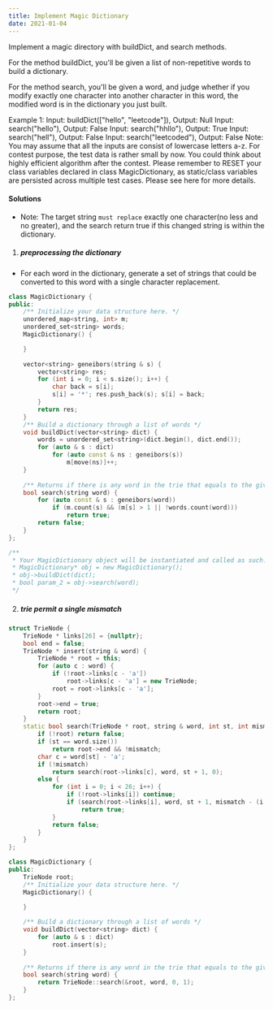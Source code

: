 ```yaml
---
title: Implement Magic Dictionary
date: 2021-01-04
---
```

Implement a magic directory with buildDict, and search methods.

For the method buildDict, you'll be given a list of non-repetitive words to build a dictionary.

For the method search, you'll be given a word, and judge whether if you modify exactly one character into another character in this word, the modified word is in the dictionary you just built.

Example 1:
Input: buildDict(["hello", "leetcode"]), Output: Null
Input: search("hello"), Output: False
Input: search("hhllo"), Output: True
Input: search("hell"), Output: False
Input: search("leetcoded"), Output: False
Note:
You may assume that all the inputs are consist of lowercase letters a-z.
For contest purpose, the test data is rather small by now. You could think about highly efficient algorithm after the contest.
Please remember to RESET your class variables declared in class MagicDictionary, as static/class variables are persisted across multiple test cases. Please see here for more details.

#### Solutions

- Note: The target string `must replace` exactly one character(no less and no greater), and the search return true if this changed string is within the dictionary.

1. ##### preprocessing the dictionary

- For each word in the dictionary, generate a set of strings that could be converted to this word with a single character replacement.

```cpp
class MagicDictionary {
public:
    /** Initialize your data structure here. */
    unordered_map<string, int> m;
    unordered_set<string> words;
    MagicDictionary() {

    }
    
    vector<string> geneibors(string & s) {
        vector<string> res;
        for (int i = 0; i < s.size(); i++) {
            char back = s[i];
            s[i] = '*'; res.push_back(s); s[i] = back;
        }
        return res;
    }
    /** Build a dictionary through a list of words */
    void buildDict(vector<string> dict) {
        words = unordered_set<string>(dict.begin(), dict.end());
        for (auto & s : dict)
            for (auto const & ns : geneibors(s))
                m[move(ns)]++;
    }
    
    /** Returns if there is any word in the trie that equals to the given word after modifying exactly one character */
    bool search(string word) {
        for (auto const & s : geneibors(word))
            if (m.count(s) && (m[s] > 1 || !words.count(word)))
                return true;
        return false;
    }
};

/**
 * Your MagicDictionary object will be instantiated and called as such:
 * MagicDictionary* obj = new MagicDictionary();
 * obj->buildDict(dict);
 * bool param_2 = obj->search(word);
 */
```


2. ##### trie permit a single mismatch

```cpp
struct TrieNode {
    TrieNode * links[26] = {nullptr};
    bool end = false;
    TrieNode * insert(string & word) {
        TrieNode * root = this;
        for (auto c : word) {
            if (!root->links[c - 'a'])
                root->links[c - 'a'] = new TrieNode;
            root = root->links[c - 'a'];
        }
        root->end = true;
        return root;
    }
    static bool search(TrieNode * root, string & word, int st, int mismatch = 1) {
        if (!root) return false;
        if (st == word.size())
            return root->end && !mismatch;
        char c = word[st] - 'a';
        if (!mismatch)
            return search(root->links[c], word, st + 1, 0);
        else {
            for (int i = 0; i < 26; i++) {
                if (!root->links[i]) continue;
                if (search(root->links[i], word, st + 1, mismatch - (i != c)))
                    return true;
            }
            return false;
        }
    }
};

class MagicDictionary {
public:
    TrieNode root;
    /** Initialize your data structure here. */
    MagicDictionary() {

    }
    
    /** Build a dictionary through a list of words */
    void buildDict(vector<string> dict) {
        for (auto & s : dict)
            root.insert(s);
    }
    
    /** Returns if there is any word in the trie that equals to the given word after modifying exactly one character */
    bool search(string word) {
        return TrieNode::search(&root, word, 0, 1);
    }
};
```